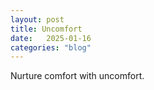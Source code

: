 ```yaml
---
layout: post
title: Uncomfort
date:   2025-01-16
categories: "blog"
---
```


Nurture comfort with uncomfort.



